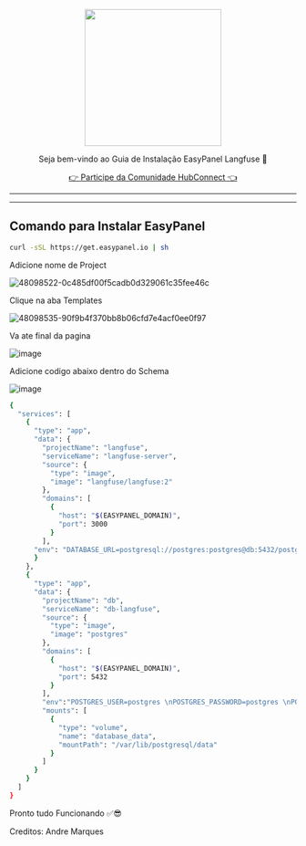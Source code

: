 <p align="center">
<img src="https://cwmkt.com.br/wp-content/uploads/2024/04/logo_github.png" width="240" />
<p align="center">Seja bem-vindo ao Guia de Instalação EasyPanel Langfuse 🚀</p>
</p>
  
<p align="center"> 
<a href="https://hubconnect.top" target="_blank">👉 Participe da Comunidade HubConnect 👈</a>
</p>

<hr />
<hr />

## Comando para Instalar EasyPanel

```bash
curl -sSL https://get.easypanel.io | sh
```

Adicione nome de Project

![48098522-0c485df00f5cadb0d329061c35fee46c](https://github.com/cwmkt/easypanelevotypebot/assets/91642837/b72c1359-91ca-4bf6-9fb1-32525ba5747b)

Clique na aba Templates

![48098535-90f9b4f370bb8b06cfd7e4acf0ee0f97](https://github.com/cwmkt/easypanelevotypebot/assets/91642837/03c1830c-621c-40b3-94ee-93eb568c8d2e)

Va ate final da pagina

![image](https://github.com/comunidadehubconnect/easypanelwoofedcrm/assets/91642837/828a9e88-45f2-4b6b-98f1-ab4f164d2889)

Adicione codigo abaixo dentro do Schema

![image](https://github.com/comunidadehubconnect/easypanelwoofedcrm/assets/91642837/74b97f33-e5d2-495d-aaba-25bb8b433adf)

```bash
{
  "services": [
    {
      "type": "app",
      "data": {
        "projectName": "langfuse",
        "serviceName": "langfuse-server",
        "source": {
          "type": "image",
          "image": "langfuse/langfuse:2"
        },
        "domains": [
          {
            "host": "$(EASYPANEL_DOMAIN)",
            "port": 3000
          }
        ],
      "env": "DATABASE_URL=postgresql://postgres:postgres@db:5432/postgres \nNEXTAUTH_SECRET=mysecret \nSALT=mysalt \nNEXTAUTH_URL=https://$(EASYPANEL_DOMAIN)"
      }
    },
    {
      "type": "app",
      "data": {
        "projectName": "db",
        "serviceName": "db-langfuse",
        "source": {
          "type": "image",
          "image": "postgres"
        },
        "domains": [
          {
            "host": "$(EASYPANEL_DOMAIN)",
            "port": 5432
          }
        ],
        "env":"POSTGRES_USER=postgres \nPOSTGRES_PASSWORD=postgres \nPOSTGRES_DB=postgres",
        "mounts": [
          {
            "type": "volume",
            "name": "database_data",
            "mountPath": "/var/lib/postgresql/data"
          }
        ]
      }
    }
  ]
}
```


Pronto tudo Funcionando ✅😎

Creditos: Andre Marques
